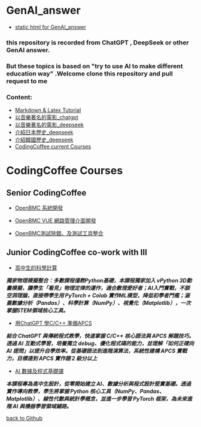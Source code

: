# GenAI_answer

- [static html for GenAI_answer](https://codingcoffee-01.github.io/GenAI_answer/)

### this repository is recorded from ChatGPT , DeepSeek or other GenAI answer.

### But these topics is based on "try to use AI to make different education way" .Welcome clone this repository and pull request to me 

### Content:

- [Markdown & Latex Tutorial](https://github.com/CodingCoffee-01/GenAI_answer/blob/main/Markdown_Latex.md)
- [以音樂著名的電影_chatgpt](https://github.com/CodingCoffee-01/GenAI_answer/blob/main/Movie_Music_ChatGPT.md)
- [以音樂著名的電影_deepseek](https://github.com/CodingCoffee-01/GenAI_answer/blob/main/Movie_Music_DeepSeek.md)
- [介紹日本歷史_deepseek](https://github.com/CodingCoffee-01/GenAI_answer/blob/main/Japan_History_Intro_DeepSeek.md)
- [介紹韓國歷史_deepseek](https://github.com/CodingCoffee-01/GenAI_answer/blob/main/Korea_History_intro_deepseek.md)
- [CodingCoffee current Courses](https://github.com/CodingCoffee-01/GenAI_answer/blob/main/CodingCoffee_Courses.md)

# CodingCoffee Courses

## Senior CodingCoffee 

- [OpenBMC 系統開發](https://www.steamcourses.org/p/openbmc-system-development)
  
- [OpenBMC VUE 網路管理介面開發](https://www.steamcourses.org/p/openbmc-vue)

- [OpenBMC測試除錯、及測試工具整合](https://www.steamcourses.org/p/openbmc-system-development1)

## Junior CodingCoffee co-work with III 

- [高中生的科學計算](https://www.iiiedu.org.tw/course/detail/CEL_0082501)

***獨家物理模擬整合：多數課程僅教Python基礎，本課程獨家加入 vPython 3D動畫模擬，讓學生「看見」物理定律的運作，適合數理愛好者；AI入門實戰，不談空洞理論，直接帶學生用 PyTorch + Colab 實作ML模型，降低初學者門檻；涵蓋數據分析（Pandas）、科學計算（NumPy）、視覺化（Matplotlib），一次掌握STEM領域核心工具。***

- [用ChatGPT 學C/C++ 準備APCS](https://www.iiiedu.org.tw/course/detail/CEL_0092501)
  
***結合 ChatGPT 與傳統程式教學，快速掌握 C/C++ 核心語法與 APCS 解題技巧。透過 AI 互動式學習，培養獨立 debug、優化程式碼的能力，並理解「如何正確向 AI 提問」以提升自學效率。從基礎語法到進階演算法，系統性建構 APCS 實戰力，目標達到 APCS 實作題 2 級分以上***

- [AI 數據及程式基礎課](https://www.iiiedu.org.tw/course/detail/CEL_0102501)
  
***本課程專為高中生設計，從零開始建立 AI、數據分析與程式設計堅實基礎。透過實作導向教學，學生將掌握 Python 核心工具（NumPy、Pandas、Matplotlib）、線性代數與統計學概念，並進一步學習 PyTorch 框架，為未來進階 AI 與機器學習領域鋪路。***

[back to Github](https://github.com/CodingCoffee-01/GenAI_answer/blob/main/CodingCoffee_Courses.md)
